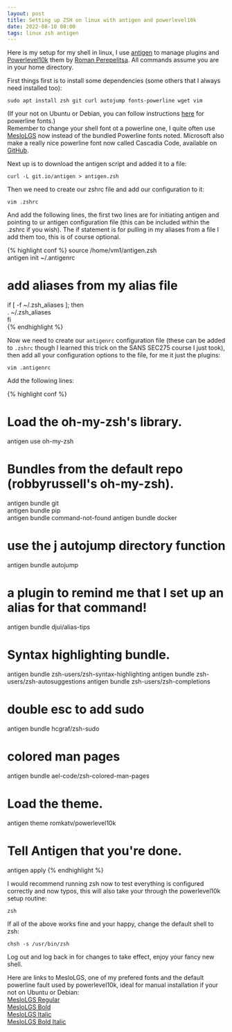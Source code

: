 ```yaml
---
layout: post
title: Setting up ZSH on linux with antigen and powerlevel10k
date: 2022-08-10 08:00
tags: linux zsh antigen 
---
```


Here is my setup for my shell in linux, I use [antigen][antigen] to manage plugins and [Powerlevel10k][powerlevel10k] them by [Roman Perepelitsa][romkatv]. All commands assume you are in your home directory.  

First things first is to install some dependencies (some others that I always need installed too):  

`sudo apt install zsh git curl autojump fonts-powerline wget vim`  

(If your not on Ubuntu or Debian, you can follow instructions [here][powerline] for powerline fonts.)  
Remember to change your shell font ot a powerline one, I quite often use [MesloLGS][mesloregular] now instead of the bundled Powerline fonts noted. Microsoft also make a really nice powerline font now called Cascadia Code, available on [GitHub][cascadia].
<!--more-->  
Next up is to download the antigen script and added it to a file:  

`curl -L git.io/antigen > antigen.zsh`  

Then we need to create our zshrc file and add our configuration to it:  

`vim .zshrc`  

And add the following lines, the first two lines are for initiating antigen and pointing to ur antigen configuration file (this can be included within the .zshrc if you wish). The if statement is for pulling in my aliases from a file I add them too, this is of course optional.    

{% highlight conf %}
source /home/vm1/antigen.zsh     
antigen init ~/.antigenrc  
  
# add aliases from my alias file  
if [ -f ~/.zsh_aliases ]; then  
    . ~/.zsh_aliases  
fi  
{% endhighlight %}

Now we need to create our `antigenrc` configuration file (these can be added to `.zshrc` though I learned this trick on the SANS SEC275 course I just took), then add all your configuration options to the file, for me it just the plugins:  

`vim .antigenrc`

Add the following lines:

{% highlight conf %}
# Load the oh-my-zsh's library.  
antigen use oh-my-zsh  

# Bundles from the default repo (robbyrussell's oh-my-zsh).   
antigen bundle git  
antigen bundle pip  
antigen bundle command-not-found
antigen bundle docker
# use the j autojump directory function
antigen bundle autojump

# a plugin to remind me that I set up an alias for that command!
antigen bundle djui/alias-tips

# Syntax highlighting bundle.
antigen bundle zsh-users/zsh-syntax-highlighting
antigen bundle zsh-users/zsh-autosuggestions
antigen bundle zsh-users/zsh-completions
# double esc to add sudo
antigen bundle hcgraf/zsh-sudo
# colored man pages
antigen bundle ael-code/zsh-colored-man-pages

# Load the theme.
antigen theme romkatv/powerlevel10k

# Tell Antigen that you're done.
antigen apply
{% endhighlight %}

I would recommend running zsh now to test everything is configured correctly and now typos, this will also take your through the powerlevel10k setup routine:  

`zsh`

If all of the above works fine and your happy, change the default shell to zsh:  

`chsh -s /usr/bin/zsh`   

Log out and log back in for changes to take effect, enjoy your fancy new shell.

Here are links to MesloLGS, one of my prefered fonts and the default powerline fault used by powerlevel10k, ideal for manual installation if your not on Ubuntu or Debian:  
[MesloLGS Regular][mesloregular]  
[MesloLGS Bold][meslobold]   
[MesloLGS Italic][mesloitalic]  
[MesloLGS Bold Italic][meslobolditalic]  

[mesloregular]: https://github.com/romkatv/powerlevel10k-media/raw/master/MesloLGS%20NF%20Regular.ttf
[meslobold]: https://github.com/romkatv/powerlevel10k-media/raw/master/MesloLGS%20NF%20Bold.ttf
[mesloitalic]: https://github.com/romkatv/powerlevel10k-media/raw/master/MesloLGS%20NF%20Italic.ttf
[meslobolditalic]: https://github.com/romkatv/powerlevel10k-media/raw/master/MesloLGS%20NF%20Bold%20Italic.ttf
[powerlevel10k]: https://github.com/romkatv/powerlevel10k
[antigen]: https://github.com/zsh-users/antigen
[romkatv]: https://github.com/romkatv
[powerline]: https://github.com/powerline/fonts
[cascadia]: https://github.com/microsoft/cascadia-code
